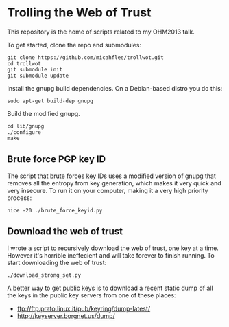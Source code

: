Trolling the Web of Trust
=========================

This repository is the home of scripts related to my OHM2013 talk.

To get started, clone the repo and submodules:

    git clone https://github.com/micahflee/trollwot.git
    cd trollwot
    git submodule init
    git submodule update

Install the gnupg build dependencies. On a Debian-based distro you do this:

    sudo apt-get build-dep gnupg

Build the modified gnupg.

    cd lib/gnupg
    ./configure
    make

Brute force PGP key ID
----------------------

The script that brute forces key IDs uses a modified version of gnupg that removes all the entropy from key generation, which makes it very quick and very insecure. To run it on your computer, making it a very high priority process:

    nice -20 ./brute_force_keyid.py

Download the web of trust
-------------------------

I wrote a script to recursively download the web of trust, one key at a time. However it's horrible ineffecient and will take forever to finish running. To start downloading the web of trust:

    ./download_strong_set.py

A better way to get public keys is to download a recent static dump of all the keys in the public key servers from one of these places:

* ftp://ftp.prato.linux.it/pub/keyring/dump-latest/
* http://keyserver.borgnet.us/dump/
